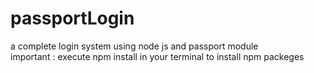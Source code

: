 # passportLogin
a complete login system using node js and passport module </br>
important : execute npm install in your terminal to install npm packeges 
